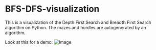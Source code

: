 # BFS-DFS-visualization
This is a visualization of the Depth First Search and Breadth First Search algorithm on Python. The mazes and hurdles are autogenerated by an algorithm.

Look at this for a demo:
![Image](https://user-images.githubusercontent.com/74695186/143718469-13dd1836-ecfa-403f-b86e-6f45e7294e60.gif)
